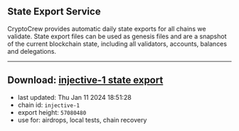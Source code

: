 ## State Export Service
CryptoCrew provides automatic daily state exports for all chains we validate. State export files can be used as genesis files and are a snapshot of the current blockchain state, including all validators, accounts, balances and delegations.

---
**Download: [injective-1 state export](https://dl.ccvalidators.com/SERVICE/injective/injective-1_export_57080480.json)**
---

- last updated: Thu Jan 11 2024 18:51:28
- chain id: `injective-1`
- export height: `57080480`
- use for: airdrops, local tests, chain recovery
